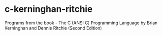 # c-kerninghan-ritchie
Programs from the book - The C (ANSI C) Programming Language by Brian Kerninghan and Dennis Ritchie (Second Edition)
